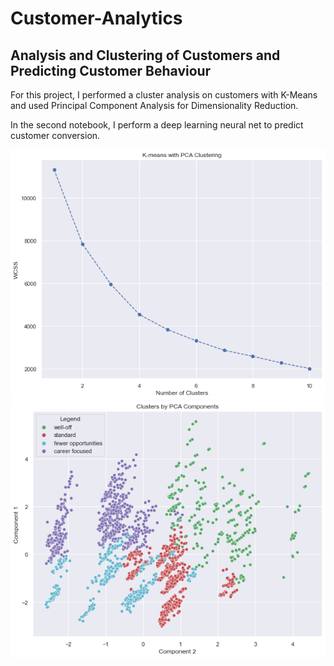 # Customer-Analytics
## Analysis and Clustering  of Customers and Predicting Customer Behaviour

For this project, I performed a cluster analysis on customers 
with K-Means and used Principal Component Analysis for
Dimensionality Reduction.

In the second notebook, I perform a deep learning neural net to predict
customer conversion.

<img src='https://github.com/ErnestAsena/Customer-Analytics/blob/main/Images/no_clusters.png'>

<img src='https://github.com/ErnestAsena/Customer-Analytics/blob/main/Images/cluster.png'>
